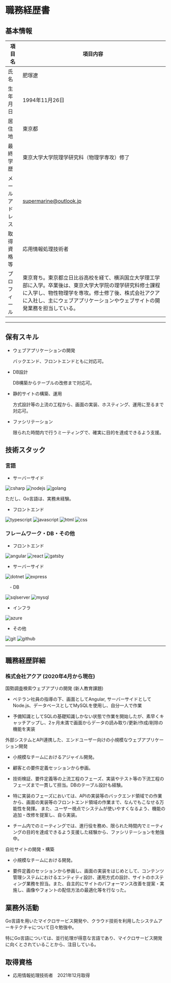 # 職務経歴書

## 基本情報

|項目名|項目内容|
|---|---|
|氏名|肥塚遼|
|生年月日|1994年11月26日|
|居住地|東京都|
|最終学歴|東京大学大学院理学研究科（物理学専攻）修了|
|メールアドレス|supermarine@outlook.jp|
|取得資格等|応用情報処理技術者|
|プロフィール|東京育ち。東京都立日比谷高校を経て、横浜国立大学理工学部に入学。卒業後は、東京大学大学院の理学研究科修士課程に入学し、物性物理学を専攻。修士修了後、株式会社アクアに入社し、主にウェブアプリケーションやウェブサイトの開発業務を担当している。|

---

## 保有スキル

- ウェブアプリケーションの開発 

  バックエンド、フロントエンドともに対応可。

- DB設計

  DB構築からテーブルの改修まで対応可。

- 静的サイトの構築、運用

  方式設計等の上流の工程から、画面の実装、ホスティング、運用に至るまで対応可。

- ファシリテーション

  限られた時間内で行うミーティングで、確実に目的を達成できるよう支援。

## 技術スタック

### 言語

- サーバーサイド

<p>
  <img alt="csharp" src="https://img.shields.io/badge/c%23-%23239120.svg?style=for-the-badge&logo=c-sharp&logoColor=white">
  <img alt="nodejs" src="https://img.shields.io/badge/node.js-6DA55F?style=for-the-badge&logo=node.js&logoColor=white" >
  <img alt="golang" src="https://img.shields.io/badge/go-%2300ADD8.svg?style=for-the-badge&logo=go&logoColor=white">
</p>
<p>ただし、Go言語は、実務未経験。</p>

- フロントエンド

<p>
  <img alt="typescript" src="https://img.shields.io/badge/typescript-%23007ACC.svg?style=for-the-badge&logo=typescript&logoColor=white">
  <img alt="javascript" src="https://img.shields.io/badge/javascript-%23323330.svg?style=for-the-badge&logo=javascript&logoColor=%23F7DF1E">
  <img alt="html" src="https://img.shields.io/badge/html5-%23E34F26.svg?style=for-the-badge&logo=html5&logoColor=white">
  <img alt="css" src="https://img.shields.io/badge/css3-%231572B6.svg?style=for-the-badge&logo=css3&logoColor=white">
</p>

### フレームワーク・DB・その他

- フロントエンド

<p>
  <img alt="angular" src="https://img.shields.io/badge/angular-%23DD0031.svg?style=for-the-badge&logo=angular&logoColor=white">
  <img alt="react" src="https://img.shields.io/badge/react-%2320232a.svg?style=for-the-badge&logo=react&logoColor=%2361DAFB">
  <img alt="gatsby" src="https://img.shields.io/badge/Gatsby-%23663399.svg?style=for-the-badge&logo=gatsby&logoColor=white">    
</p>

- サーバーサイド
                                                                                                                          
<p>
  <img alt="dotnet" src="https://img.shields.io/badge/.NET-5C2D91?style=for-the-badge&logo=.net&logoColor=white">
  <img alt="express" src="https://img.shields.io/badge/express.js-%23404d59.svg?style=for-the-badge&logo=express&logoColor=%2361DAFB">
</p>   

　- DB
                                                                                                                
<p>
  <img alt="sqlserver" src="https://img.shields.io/badge/Microsoft%20SQL%20Sever-CC2927?style=for-the-badge&logo=microsoft%20sql%20server&logoColor=white">
  <img alt="mysql" src="https://img.shields.io/badge/mysql-%2300f.svg?style=for-the-badge&logo=mysql&logoColor=white">
</p>

- インフラ

<p>
  <img alt="azure" src="https://img.shields.io/badge/azure-%230072C6.svg?style=for-the-badge&logo=azure-devops&logoColor=white">
</p>

- その他

<p>
  <img alt="git" src="https://img.shields.io/badge/git-%23F05033.svg?style=for-the-badge&logo=git&logoColor=white">
  <img alt="github" src="https://img.shields.io/badge/github-%23121011.svg?style=for-the-badge&logo=github&logoColor=white">
</p>   
                                                                                                                     
---

## 職務経歴詳細

### 株式会社アクア (2020年4月から現在)

国勢調査検索ウェブアプリの開発 (新人教育課題)

  - ベテラン社員の指導の下、画面としてAngular, サーバーサイドとしてNode.js、データベースとしてMySQLを使用し、自分一人で作業

  - 予備知識としてSQLの基礎知識しかない状態で作業を開始したが、素早くキャッチアップし、2ヶ月未満で画面からデータの読み取り/更新/作成/削除の機能を実装

外部システムとAPI連携した、エンドユーザー向けの小規模なウェブアプリケーション開発

  - 小規模なチームにおけるアジャイル開発。

  - 顧客との要件定義セッションから参画。

  - 技術検証、要件定義等の上流工程のフェーズ、実装やテスト等の下流工程のフェーズまで一貫して担当。DBのテーブル設計も経験。

  - 特に実装のフェーズにおいては、APIの実装等のバックエンド領域での作業から、画面の実装等のフロントエンド領域の作業まで、なんでもこなせる万能性を発揮。 また、ユーザー視点でシステムが使いやすくなるよう、機能の追加・改修を提案し、自ら実装。

  - チーム内でのミーティングでは、進行役を務め、限られた時間内でミーティングの目的を達成できるよう支援した経験から、ファシリテーションを勉強中。

自社サイトの開発・構築

  - 小規模なチームにおける開発。

  - 要件定義のセッションから参画し、画面の実装をはじめとして、コンテンツ管理システムにおけるエンティティ設計、運用方式の設計、サイトのホスティング業務を担当。また、自主的にサイトのパフォーマンス改善を提案・実施し、画像やフォントの配信方法の最適化等を行なった。

## 業務外活動

Go言語を用いたマイクロサービス開発や、クラウド技術を利用したシステムアーキテクチャについて日々勉強中。

特にGo言語については、並行処理が得意な言語であり、マイクロサービス開発に向くとされていることから、注目している。

## 取得資格

- 応用情報処理技術者　2021年12月取得

